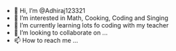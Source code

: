 - 👋 Hi, I’m @Adhiraj123321
- 👀 I’m interested in Math, Cooking, Coding and Singing
- 🌱 I’m currently learning lots fo coding with my teacher
- 💞️ I’m looking to collaborate on ...
- 📫 How to reach me ...

<!---
Adhiraj123321/Adhiraj123321 is a ✨ special ✨ repository because its `README.md` (this file) appears on your GitHub profile.
You can click the Preview link to take a look at your changes.
--->
